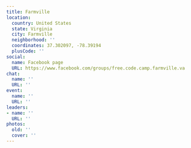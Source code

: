 ```yaml
---
title: Farmville
location:
  country: United States
  state: Virginia
  city: Farmville
  neighborhood: ''
  coordinates: 37.302097, -78.39194
  plusCode: ''
social:
  name: Facebook page
  URL: https://www.facebook.com/groups/free.code.camp.farmville.va
chat:
  name: ''
  URL: ''
event:
  name: ''
  URL: ''
leaders:
- name: ''
  URL: ''
photos:
  old: ''
  cover: ''
---
```

